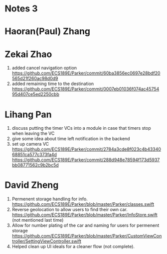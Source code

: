 # Notes 3
# Haoran(Paul) Zhang


# Zekai Zhao
1. added cancel navigation option https://github.com/ECS189E/Parker/commit/60ba3856ec0697e28bdf20565d21f260ac98d0d9
2. added remaining time to the destination https://github.com/ECS189E/Parker/commit/0007eb01036f074ac4575495d407ce5ed2250cbb

# Lihang Pan  
1. discuss putting the timer VCs into a module in case that timers stop when leaving the VC  
2. give some idea about time left notification in the backend  
3. set up camera VC 
https://github.com/ECS189E/Parker/commit/2784a3cde8f023c4b4334068851ca577c373fa4d  
https://github.com/ECS189E/Parker/commit/288d948e78594f173d5937bb08771562c9b2bc5d  

# David Zheng 
1. Permenent storage handling for info. https://github.com/ECS189E/Parker/blob/master/Parker/classes.swift 
2. Reverse geolocation to allow users to find their own car. https://github.com/ECS189E/Parker/blob/master/Parker/InfoStore.swift (not mentioned last time) 
3. Allow for number plating of the car and naming for users for permenent storage https://github.com/ECS189E/Parker/blob/master/Parker/CustomViewController/SettingViewController.swift
4. Helped clean up UI ideals for a cleaner flow (not complete).  

